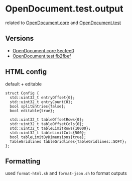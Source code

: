 # OpenDocument.test.output
related to [OpenDocument.core](https://github.com/opendocument-app/OpenDocument.core) and [OpenDocument.test](https://github.com/opendocument-app/OpenDocument.test)

## Versions
- [OpenDocument.core 5ecfee0](https://github.com/opendocument-app/OpenDocument.core/tree/19f85948de999bc8f69328ef581f653b401fc9ba)
- [OpenDocument.test fb2fbef](https://github.com/opendocument-app/OpenDocument.test/tree/16165cb832a52cb7dbf4c13613dff29e3eb5d6bb)

## HTML config
default + editable

```
struct Config {
  std::uint32_t entryOffset{0};
  std::uint32_t entryCount{0};
  bool splitEntries{false};
  bool editable{true};

  std::uint32_t tableOffsetRows{0};
  std::uint32_t tableOffsetCols{0};
  std::uint32_t tableLimitRows{10000};
  std::uint32_t tableLimitCols{500};
  bool tableLimitByDimensions{true};
  TableGridlines tableGridlines{TableGridlines::SOFT};
};
```

## Formatting
used `format-html.sh` and `format-json.sh` to format outputs


